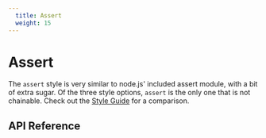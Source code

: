 ```yaml
---
  title: Assert
  weight: 15
---
```


# Assert

The `assert` style is very similar to node.js' included assert module, with a bit of extra
sugar. Of the three style options, `assert` is the only one that is not chainable. Check out 
the [Style Guide](/guide/styles) for a comparison.

## API Reference

